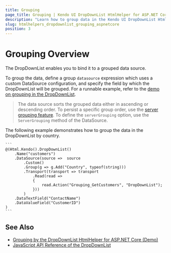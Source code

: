 ```yaml
---
title: Grouping
page_title: Grouping | Kendo UI DropDownList HtmlHelper for ASP.NET Core
description: "Learn how to group data in the Kendo UI DropDownList HtmlHelper for ASP.NET Core works."
slug: htmlhelpers_dropdownlist_grouping_aspnetcore
position: 3
---
```


# Grouping Overview

The DropDownList enables you to bind it to a grouped data source.

To group the data, define a group `datasource` expression which uses a custom DataSource configuration, and specify the field by which the DropDownList will be grouped. For a runnable example, refer to the [demo on grouping in the DropDownList](https://demos.telerik.com/aspnet-core/dropdownlist/grouping).

> The data source sorts the grouped data either in ascending or descending order. To persist a specific group order, use the [server grouping feature](http://docs.telerik.com/kendo-ui/api/javascript/data/datasource#configuration-serverGrouping). To define the `serverGrouping` option, use the `ServerGrouping` method of the DataSource.

The following example demonstrates how to group the data in the DropDownList by country.

    ```
    @(Html.Kendo().DropDownList()
        .Name("customers")
        .DataSource(source =>  source
            .Custom()
            .Group(g => g.Add("Country", typeof(string)))
            .Transport(transport => transport
                .Read(read =>
                {
                    read.Action("Grouping_GetCustomers", "DropDownList");
                }))
            )
        .DataTextField("ContactName")
        .DataValueField("CustomerID")
    )
    ```

## See Also

* [Grouping by the DropDownList HtmlHelper for ASP.NET Core (Demo)](https://demos.telerik.com/aspnet-core/dropdownlist/grouping)
* [JavaScript API Reference of the DropDownList](http://docs.telerik.com/kendo-ui/api/javascript/ui/dropdownlist)
